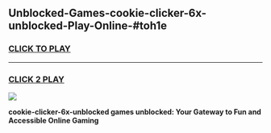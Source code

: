 
## Unblocked-Games-cookie-clicker-6x-unblocked-Play-Online-#toh1e
<h3>
<a href="https://premium.freeplayer.one?title=cookie-clicker-6x-unblocked&ref=24F">CLICK TO PLAY</a></h3>
<hr>

<h3>
<a href="https://premium.freeplayer.one?title=cookie-clicker-6x-unblocked&ref=24F">CLICK 2 PLAY</a>
  
</h3>

<a href="https://premium.freeplayer.one?title=cookie-clicker-6x-unblocked&ref=24F/"><img src="https://clearcache.store/games.png"></a>


**cookie-clicker-6x-unblocked games unblocked: Your Gateway to Fun and Accessible Online Gaming**
